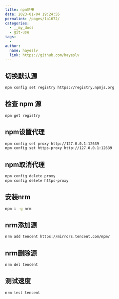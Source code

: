 ```yaml
---
title: npm使用
date: 2023-01-04 19:24:55
permalink: /pages/1a1672/
categories:
  - __my_docs
  - git-use
tags:
  - 
author: 
  name: hayeslv
  link: https://github.com/hayeslv
---
```

## 切换默认源

```bash
npm config set registry https://registry.npmjs.org
```

## 检查 npm 源

```bash
npm get registry
```

## npm设置代理

```bash
npm config set proxy http://127.0.0.1:12639
npm config set https-proxy http://127.0.0.1:12639
```

## npm取消代理

```bash
npm config delete proxy
npm config delete https-proxy
```



## 安装nrm

```bash
npm i -g nrm
```

## nrm添加源

```bash
nrm add tencent https://mirrors.tencent.com/npm/
```

## nrm删除源

```bash
nrm del tencent
```

## 测试速度

```bash
nrm test tencent
```


